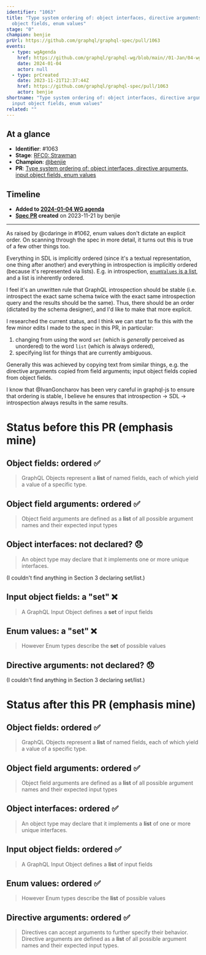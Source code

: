 ```yaml
---
identifier: "1063"
title: "Type system ordering of: object interfaces, directive arguments, input
  object fields, enum values"
stage: "0"
champion: benjie
prUrl: https://github.com/graphql/graphql-spec/pull/1063
events:
  - type: wgAgenda
    href: https://github.com/graphql/graphql-wg/blob/main//01-Jan/04-wg-primary.md
    date: 2024-01-04
    actor: null
  - type: prCreated
    date: 2023-11-21T12:37:44Z
    href: https://github.com/graphql/graphql-spec/pull/1063
    actor: benjie
shortname: "Type system ordering of: object interfaces, directive arguments,
  input object fields, enum values"
related: ""
---
```


## At a glance

- **Identifier**: #1063
- **Stage**: [RFC0: Strawman](https://github.com/graphql/graphql-spec/blob/main/CONTRIBUTING.md#stage-0-strawman)
- **Champion**: [@benjie](https://github.com/benjie)
- **PR**: [Type system ordering of: object interfaces, directive arguments, input object fields, enum values](https://github.com/graphql/graphql-spec/pull/1063)

<!-- BEGIN_CUSTOM_TEXT -->



<!-- END_CUSTOM_TEXT -->

## Timeline

- **Added to [2024-01-04 WG agenda](https://github.com/graphql/graphql-wg/blob/main//01-Jan/04-wg-primary.md)**
- **[Spec PR](https://github.com/graphql/graphql-spec/pull/1063) created** on 2023-11-21 by benjie

<!-- VERBATIM -->

---

As raised by @cdaringe in #1062, enum values don't dictate an explicit order. On scanning through the spec in more detail, it turns out this is true of a few other things too.

Everything in SDL is implicitly ordered (since it's a textual representation, one thing after another) and everything in introspection is implicitly ordered (because it's represented via lists). E.g. in introspection, [`enumValues` is a list](https://spec.graphql.org/draft/#sec-The-__Type-Type.Enum), and a list is inherently ordered.

I feel it's an unwritten rule that GraphQL introspection should be stable (i.e. introspect the exact same schema twice with the exact same introspection query and the results should be the same). Thus, there should be an order (dictated by the schema designer), and I'd like to make that more explicit.

I researched the current status, and I think we can start to fix this with the few minor edits I made to the spec in this PR, in particular:

1. changing from using the word `set` (which is _generally_ perceived as unordered) to the word `list` (which is always ordered),
2. specifying list for things that are currently ambiguous.

Generally this was achieved by copying text from similar things, e.g. the directive arguments copied from field arguments; input object fields copied from object fields.

I know that @IvanGoncharov has been very careful in graphql-js to ensure that ordering is stable, I believe he ensures that introspection -> SDL -> introspection always results in the same results.

# Status before this PR (emphasis mine)

## Object fields: ordered :white_check_mark: 

> GraphQL Objects represent a **list** of named fields, each of which yield a value of a specific type.

## Object field arguments: ordered :white_check_mark: 

> Object field arguments are defined as a **list** of all possible argument names and their expected input types

## Object interfaces: not declared? :disappointed: 

> An object type may declare that it implements one or more unique interfaces.

(I couldn't find anything in Section 3 declaring set/list.)

## Input object fields: a "set" :x: 

> A GraphQL Input Object defines a **set** of input fields

## Enum values: a "set" :x: 

> However Enum types describe the **set** of possible values

## Directive arguments: not declared? :disappointed: 

(I couldn't find anything in Section 3 declaring set/list.)

# Status after this PR (emphasis mine)

## Object fields: ordered :white_check_mark: 

> GraphQL Objects represent a **list** of named fields, each of which yield a value of a specific type.

## Object field arguments: ordered :white_check_mark: 

> Object field arguments are defined as a **list** of all possible argument names and their expected input types

## Object interfaces: ordered :white_check_mark: 

> An object type may declare that it implements a **list** of one or more unique interfaces.

## Input object fields: ordered :white_check_mark: 

> A GraphQL Input Object defines a **list** of input fields

## Enum values: ordered :white_check_mark: 

> However Enum types describe the **list** of possible values

## Directive arguments: ordered :white_check_mark: 

> Directives can accept arguments to further specify their behavior. Directive arguments are defined as a **list** of all possible argument names and their expected input types.
